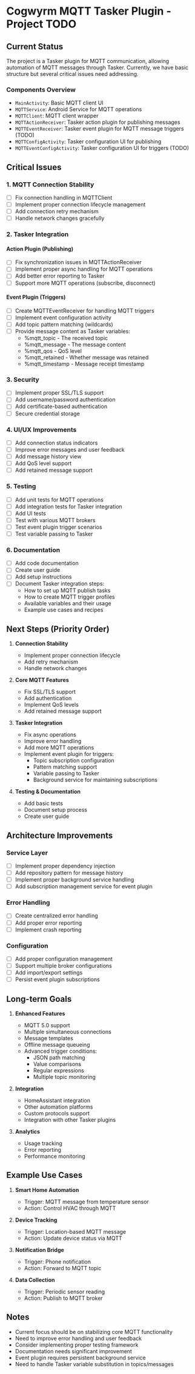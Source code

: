 # Cogwyrm MQTT Tasker Plugin - Project TODO

## Current Status
The project is a Tasker plugin for MQTT communication, allowing automation of MQTT messages through Tasker. Currently, we have basic structure but several critical issues need addressing.

### Components Overview
- `MainActivity`: Basic MQTT client UI
- `MQTTService`: Android Service for MQTT operations
- `MQTTClient`: MQTT client wrapper
- `MQTTActionReceiver`: Tasker action plugin for publishing messages
- `MQTTEventReceiver`: Tasker event plugin for MQTT message triggers (TODO)
- `MQTTConfigActivity`: Tasker configuration UI for publishing
- `MQTTEventConfigActivity`: Tasker configuration UI for triggers (TODO)

## Critical Issues

### 1. MQTT Connection Stability
- [ ] Fix connection handling in MQTTClient
- [ ] Implement proper connection lifecycle management
- [ ] Add connection retry mechanism
- [ ] Handle network changes gracefully

### 2. Tasker Integration
#### Action Plugin (Publishing)
- [ ] Fix synchronization issues in MQTTActionReceiver
- [ ] Implement proper async handling for MQTT operations
- [ ] Add better error reporting to Tasker
- [ ] Support more MQTT operations (subscribe, disconnect)

#### Event Plugin (Triggers)
- [ ] Create MQTTEventReceiver for handling MQTT triggers
- [ ] Implement event configuration activity
- [ ] Add topic pattern matching (wildcards)
- [ ] Provide message content as Tasker variables:
  - %mqtt_topic - The received topic
  - %mqtt_message - The message content
  - %mqtt_qos - QoS level
  - %mqtt_retained - Whether message was retained
  - %mqtt_timestamp - Message receipt timestamp

### 3. Security
- [ ] Implement proper SSL/TLS support
- [ ] Add username/password authentication
- [ ] Add certificate-based authentication
- [ ] Secure credential storage

### 4. UI/UX Improvements
- [ ] Add connection status indicators
- [ ] Improve error messages and user feedback
- [ ] Add message history view
- [ ] Add QoS level support
- [ ] Add retained message support

### 5. Testing
- [ ] Add unit tests for MQTT operations
- [ ] Add integration tests for Tasker integration
- [ ] Add UI tests
- [ ] Test with various MQTT brokers
- [ ] Test event plugin trigger scenarios
- [ ] Test variable passing to Tasker

### 6. Documentation
- [ ] Add code documentation
- [ ] Create user guide
- [ ] Add setup instructions
- [ ] Document Tasker integration steps:
  - How to set up MQTT publish tasks
  - How to create MQTT trigger profiles
  - Available variables and their usage
  - Example use cases and recipes

## Next Steps (Priority Order)

1. **Connection Stability**
   - Implement proper connection lifecycle
   - Add retry mechanism
   - Handle network changes

2. **Core MQTT Features**
   - Fix SSL/TLS support
   - Add authentication
   - Implement QoS levels
   - Add retained message support

3. **Tasker Integration**
   - Fix async operations
   - Improve error handling
   - Add more MQTT operations
   - Implement event plugin for triggers:
     * Topic subscription configuration
     * Pattern matching support
     * Variable passing to Tasker
     * Background service for maintaining subscriptions

4. **Testing & Documentation**
   - Add basic tests
   - Document setup process
   - Create user guide

## Architecture Improvements

### Service Layer
- [ ] Implement proper dependency injection
- [ ] Add repository pattern for message history
- [ ] Implement proper background service handling
- [ ] Add subscription management service for event plugin

### Error Handling
- [ ] Create centralized error handling
- [ ] Add proper error reporting
- [ ] Implement crash reporting

### Configuration
- [ ] Add proper configuration management
- [ ] Support multiple broker configurations
- [ ] Add import/export settings
- [ ] Persist event plugin subscriptions

## Long-term Goals

1. **Enhanced Features**
   - MQTT 5.0 support
   - Multiple simultaneous connections
   - Message templates
   - Offline message queueing
   - Advanced trigger conditions:
     * JSON path matching
     * Value comparisons
     * Regular expressions
     * Multiple topic monitoring

2. **Integration**
   - HomeAssistant integration
   - Other automation platforms
   - Custom protocols support
   - Integration with other Tasker plugins

3. **Analytics**
   - Usage tracking
   - Error reporting
   - Performance monitoring

## Example Use Cases
1. **Smart Home Automation**
   - Trigger: MQTT message from temperature sensor
   - Action: Control HVAC through MQTT

2. **Device Tracking**
   - Trigger: Location-based MQTT message
   - Action: Update device status via MQTT

3. **Notification Bridge**
   - Trigger: Phone notification
   - Action: Forward to MQTT topic

4. **Data Collection**
   - Trigger: Periodic sensor reading
   - Action: Publish to MQTT broker

## Notes
- Current focus should be on stabilizing core MQTT functionality
- Need to improve error handling and user feedback
- Consider implementing proper testing framework
- Documentation needs significant improvement
- Event plugin requires persistent background service
- Need to handle Tasker variable substitution in topics/messages
